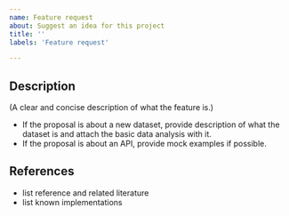 ```yaml
---
name: Feature request
about: Suggest an idea for this project
title: ''
labels: 'Feature request'

---
```


## Description
(A clear and concise description of what the feature is.)
- If the proposal is about a new dataset, provide description of what the dataset is and 
attach the basic data analysis with it.
- If the proposal is about an API, provide mock examples if possible.

## References
- list reference and related literature
- list known implementations

